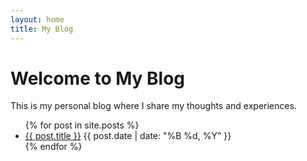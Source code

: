 ```yaml
---
layout: home
title: My Blog
---
```


<h1>Welcome to My Blog</h1>
<p>This is my personal blog where I share my thoughts and experiences.</p>

<ul>
{% for post in site.posts %}
  <li>
    <a href="{{ post.url }}">{{ post.title }}</a>
    <span>{{ post.date | date: "%B %d, %Y" }}</span>
  </li>
{% endfor %}
</ul>
